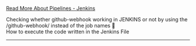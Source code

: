 <a href="https://www.jenkins.io/doc/book/pipeline"/>Read More About Pipelines - Jenkins</a>
<div>Checking whether github-webhook working in JENKINS or not by using the <JENKINS_URL>/github-webhook/ instead of the job names 🙂 </div>

<div>How to execute the code written in the Jenkins File</div>

<hr/>
